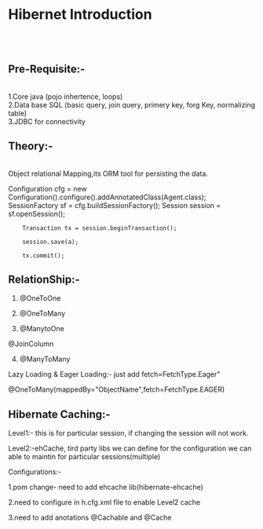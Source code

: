 <h1>Hibernet Introduction</h1></br></br>
<h2>Pre-Requisite:-</h2></br>
1.Core java (pojo inhertence, loops)</br>
2.Data base SQL (basic query, join query, primery key, forg Key, normalizing table)</br>
3.JDBC for connectivity</br>

<h2>Theory:-</h2></br>
 Object relational Mapping,its ORM tool for persisting the data.
   
 Configuration cfg = new Configuration().configure().addAnnotatedClass(Agent.class);
		SessionFactory sf = cfg.buildSessionFactory();
		Session session = sf.openSession();

		Transaction tx = session.beginTransaction();
		
		session.save(a);
		
		tx.commit();

<h2>RelationShip:-</h2>

1.  @OneToOne

2.  @OneToMany

3.  @ManytoOne 

@JoinColumn

4.  @ManyToMany

Lazy Loading & Eager Loading:- just add fetch=FetchType.Eager"

@OneToMany(mappedBy="ObjectName",fetch=FetchType.EAGER)

<h2>Hibernate Caching:-</h2>

Level1:- this is for particular session, if changing the session will not work.

Level2:-ehCache, tird party libs we can define for the configuration we can able to maintin for particular sessions(multiple)

Configurations:-

1.pom change- need to add ehcache lib(hibernate-ehcache)

2.need to configure in h.cfg.xml file to enable Level2 cache

3.need to add anotations @Cachable and @Cache

